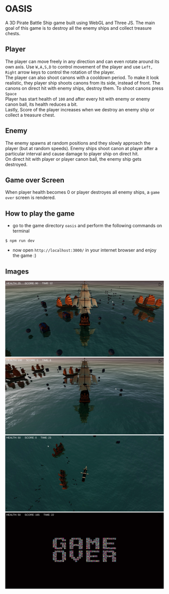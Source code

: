 # OASIS
A 3D Pirate Battle Ship game built using WebGL and Three JS. The main goal of this game is to destroy all the enemy ships and collect treasure chests. 
## Player
The player can move freely in any direction and can even rotate around its own axis. Use `W,A,S,D` to control movement of the player and use `Left, Right` arrow keys to control the rotation of the player.</br>
The player can also shoot canons with a cooldown period. To make it look realistic, they player ship shoots canons from its side, instead of front. The canons on direct hit with enemy ships, destroy them. To shoot canons press `Space`</br>
Player has start health of `100` and after every hit with enemy or enemy canon ball, its health reduces a bit.</br>
Lastly, Score of the player increases when we destroy an enemy ship or collect a treasure chest.
## Enemy
The enemy spawns at random positions and they slowly approach the player (but at random speeds). Enemy ships shoot canon at player after a particular interval and cause damage to player ship on direct hit.</br>
On direct hit with player or player canon ball, the enemy ship gets destroyed.
## Game over Screen
When player health becomes 0 or player destroyes all enemy ships, a `game over` screen is rendered.

## How to play the game
* go to the game directory `oasis` and perform the following commands on terminal
```
$ npm run dev
```
* now open `http://localhost:3000/` in your internet browser and enjoy the game :)

## Images
![alt text](textures/img1.jpeg)
![alt text](textures/img2.jpeg)
![alt text](textures/img3.jpeg)
![alt text](textures/GameOver.jpeg)


